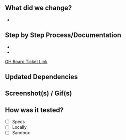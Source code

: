 ## What did we change?
-

## Step by Step Process/Documentation 
-
-

[GH Board Ticket Link]()

## Updated Dependencies

## Screenshot(s) / Gif(s)

## How was it tested?
- [ ] Specs
- [ ] Locally
- [ ] Sandbox
